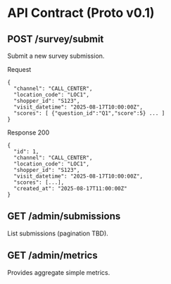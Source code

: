 # API Contract (Proto v0.1)

## POST /survey/submit
Submit a new survey submission.

Request
```
{
  "channel": "CALL_CENTER",
  "location_code": "LOC1",
  "shopper_id": "S123",
  "visit_datetime": "2025-08-17T10:00:00Z",
  "scores": [ {"question_id":"Q1","score":5} ... ]
}
```

Response 200
```
{
  "id": 1,
  "channel": "CALL_CENTER",
  "location_code": "LOC1",
  "shopper_id": "S123",
  "visit_datetime": "2025-08-17T10:00:00Z",
  "scores": [...],
  "created_at": "2025-08-17T11:00:00Z"
}
```

## GET /admin/submissions
List submissions (pagination TBD).

## GET /admin/metrics
Provides aggregate simple metrics.
